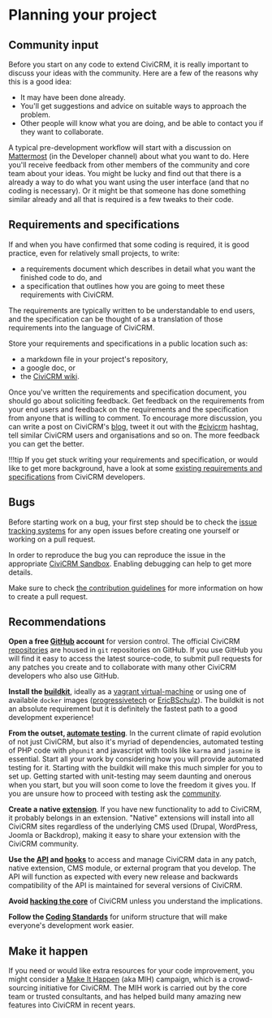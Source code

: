 # Planning your project

## Community input

Before you start on any code to extend CiviCRM, it is really important to discuss your ideas with the community. Here are a few of the reasons why this is a good idea:

-   It may have been done already.
-   You'll get suggestions and advice on suitable ways to approach the problem.
-   Other people will know what you are doing, and be able to contact you if they want to collaborate.

A typical pre-development workflow will start with a discussion on [Mattermost](https://chat.civicrm.org/) (in the Developer channel) about what you want to do. Here you'll receive feedback from other members of the community and core team about your ideas. You might be lucky and find out that there is a already a way to do what you want using the user interface (and that no coding is necessary). Or it might be that someone has done something similar already and all that is required is a few tweaks to their code.

## Requirements and specifications

If and when you have confirmed that some coding is required, it is good practice, even for relatively small projects, to write:

-   a requirements document which describes in detail what you want the finished code to do, and
-   a specification that outlines how you are going to meet these requirements with CiviCRM.

The requirements are typically written to be understandable to end users, and the specification can be thought of as a translation of those requirements into the language of CiviCRM. 

Store your requirements and specifications in a public location such as:

* a markdown file in your project's repository,
* a google doc, or 
* the [CiviCRM wiki](http://wiki.civicrm.org/confluence/display/CRM/CiviCRM+Wiki).

Once you've written the requirements and specification document, you should go about soliciting feedback.  Get feedback on the requirements from your end users and feedback on the requirements and the specification from anyone that is willing to comment. To encourage more discussion, you can write a post on CiviCRM's [blog](https://civicrm.org/blog/), tweet it out with the [#civicrm](https://twitter.com/hashtag/civicrm) hashtag, tell similar CiviCRM users and organisations and so on. The more feedback you can get the better.

!!!tip
    If you get stuck writing your requirements and specification, or would like to get more background, have a look at some [existing requirements and specifications](https://wiki.civicrm.org/confluence/display/CRM/Requirements+and+specifications) from CiviCRM developers.

## Bugs

Before starting work on a bug, your first step should be to check the [issue tracking systems](tools/issue-tracking.md) for any open issues before creating one yourself or working on a pull request.

In order to reproduce the bug you can reproduce the issue in the appropriate [CiviCRM Sandbox](https://civicrm.org/sandboxes). Enabling debugging can help to get more details.

Make sure to check [the contribution guidelines](core/contributing.md) for more information on how to create a pull request.

## Recommendations

**Open a free [GitHub](https://github.com/) account** for version control. The official CiviCRM [repositories](https://github.com/civicrm) are housed in `git` repositories on GitHub.  If you use GitHub you will find it easy to access the latest source-code, to submit pull requests for any patches you create and to collaborate with many other CiviCRM developers who also use GitHub.

**Install the [buildkit](https://github.com/civicrm/civicrm-buildkit)**, ideally as a [vagrant virtual-machine](https://github.com/civicrm/civicrm-buildkit-vagrant) or using one of available `docker` images ([progressivetech](https://github.com/progressivetech/docker-civicrm-buildkit) or [EricBSchulz](https://github.com/ErichBSchulz/dcbk)). The buildkit is not an absolute requirement but it is definitely the fastest path to a good development experience!

**From the outset, [automate testing](testing/index.md)**. In the current climate of rapid evolution of not just CiviCRM, but also it's myriad of dependencies, automated testing of PHP code with `phpunit` and javascript with tools like `karma` and `jasmine` is essential. Start all your work by considering how you will provide automated testing for it. Starting with the buildkit will make this much simpler for you to set up. Getting started with unit-testing may seem daunting and onerous when you start, but you will soon come to love the freedom it gives you. If you are unsure how to proceed with testing ask the [community](basics/community.md).

**Create a native [extension](extensions/index.md)**. If you have new functionality to add to CiviCRM, it probably belongs in an extension.  "Native" extensions will install into all CiviCRM sites regardless of the  underlying CMS used (Drupal, WordPress, Joomla or Backdrop), making it easy to share your extension with the CiviCRM community.

**Use the [API](api/index.md) and [hooks](hooks/index.md)** to access and manage CiviCRM data in any patch, native extension, CMS module, or external program that you develop. The API will function as expected with every new release and backwards compatibility of the API is maintained for several versions of CiviCRM. 

**Avoid [hacking the core](core/hacking.md)** of CiviCRM unless you understand the implications.

**Follow the [Coding Standards](standards/index.md)** for uniform structure that will make everyone's development work easier.

## Make it happen

If you need or would like extra resources for your code improvement, you might consider a [Make It Happen](https://civicrm.org/make-it-happen) (aka MIH) campaign, which is a crowd-sourcing initiative for CiviCRM. The MIH work is carried out by the core team or trusted consultants, and has helped build many amazing new features into CiviCRM in recent years.

